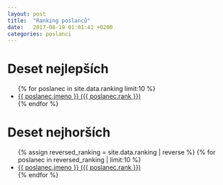 ```yaml
---
layout: post
title:  "Ranking poslanců"
date:   2017-08-19 01:01:41 +0200
categories: poslanci
---
```


<h1>Deset nejlepších</h1>
<ul>
{% for poslanec in site.data.ranking limit:10 %}
  <li><a class="page-link" href="{{ poslanec.jmeno | datapage_url: '/li/poslanci' }}">{{ poslanec.jmeno }} ({{ poslanec.rank }})</a></li>
{% endfor %}
</ul>

<h1>Deset nejhorších</h1>
<ul>
{% assign reversed_ranking = site.data.ranking | reverse %}
{% for poslanec in reversed_ranking | limit:10 %}
  <li><a class="page-link" href="{{ poslanec.jmeno | datapage_url: '/li/poslanci' }}">{{ poslanec.jmeno }} ({{ poslanec.rank }})</a></li>
{% endfor %}
</ul>

<!-- | datapage_url: "/li/poslanci" -->
